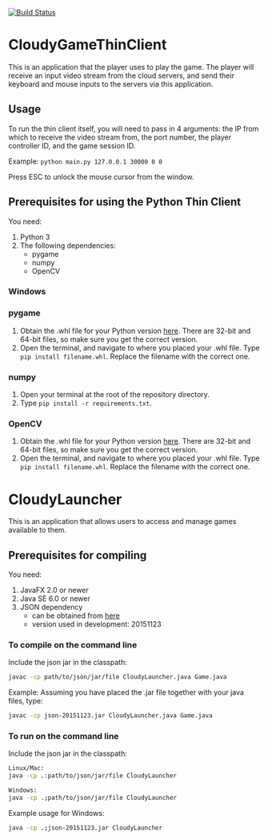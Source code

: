 [![Build Status](https://travis-ci.org/insert-coin/CloudyGameThinClient.svg?branch=master)](https://travis-ci.org/insert-coin/CloudyGameThinClient)

# CloudyGameThinClient
This is an application that the player uses to play the game. The player will receive an input video stream from the cloud servers, and send their keyboard and mouse inputs to the servers via this application.

## Usage
To run the thin client itself, you will need to pass in 4 arguments: the IP from which to receive the video stream from, the port number, the player controller ID, and the game session ID.

Example: 
`python main.py 127.0.0.1 30000 0 0`

Press ESC to unlock the mouse cursor from the window.

## Prerequisites for using the Python Thin Client 
You need:

1. Python 3
2. The following dependencies:
    - pygame
    - numpy
    - OpenCV

### Windows

### pygame
1. Obtain the .whl file for your Python version [here](http://www.lfd.uci.edu/~gohlke/pythonlibs/#pygame). There are 32-bit and 64-bit files, so make sure you get the correct version.
2. Open the terminal, and navigate to where you placed your .whl file. Type `pip install filename.whl`. Replace the filename with the correct one.

### numpy
1. Open your terminal at the root of the repository directory. 
2. Type `pip install -r requirements.txt`.

### OpenCV
1. Obtain the .whl file for your Python version [here](http://www.lfd.uci.edu/~gohlke/pythonlibs/#opencv). There are 32-bit and 64-bit files, so make sure you get the correct version.
2. Open the terminal, and navigate to where you placed your .whl file. Type `pip install filename.whl`. Replace the filename with the correct one.


# CloudyLauncher
This is an application that allows users to access and manage games available to them.

## Prerequisites for compiling
You need:

1. JavaFX 2.0 or newer
2. Java SE 6.0 or newer 
3. JSON dependency
    - can be obtained from [here](http://mvnrepository.com/artifact/org.json/json)
    - version used in development: 20151123

### To compile on the command line
Include the json jar in the classpath:
```bash
javac -cp path/to/json/jar/file CloudyLauncher.java Game.java
```
Example: Assuming you have placed the .jar file together with your java files, type:
```bash
javac -cp json-20151123.jar CloudyLauncher.java Game.java
```

### To run on the command line
Include the json jar in the classpath:
```bash
Linux/Mac:
java -cp .:path/to/json/jar/file CloudyLauncher

Windows:
java -cp .;path/to/json/jar/file CloudyLauncher
```
Example usage for Windows:
```bash
java -cp .;json-20151123.jar CloudyLauncher
```

